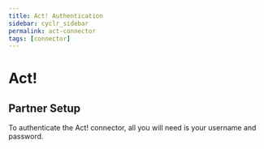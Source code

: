 ```yaml
---
title: Act! Authentication
sidebar: cyclr_sidebar
permalink: act-connector
tags: [connector]
---
```


# Act!

## Partner Setup

To authenticate the Act! connector, all you will need is your username and password.
